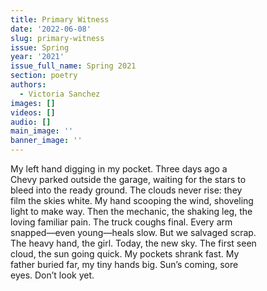 ```yaml
---
title: Primary Witness
date: '2022-06-08'
slug: primary-witness
issue: Spring
year: '2021'
issue_full_name: Spring 2021
section: poetry
authors:
  - Victoria Sanchez
images: []
videos: []
audio: []
main_image: ''
banner_image: ''
---
```

My left hand digging in my pocket. Three days ago a\
Chevy parked outside the garage, waiting for the stars to\
bleed into the ready ground. The clouds never rise: they\
film the skies white. My hand scooping the wind, shoveling\
light to make way. Then the mechanic, the shaking leg, the\
loving familiar pain. The truck coughs final. Every arm\
snapped—even young—heals slow. But we salvaged scrap.\
The heavy hand, the girl. Today, the new sky. The first seen\
cloud, the sun going quick. My pockets shrank fast. My\
father buried far, my tiny hands big. Sun’s coming, sore\
eyes. Don’t look yet.
